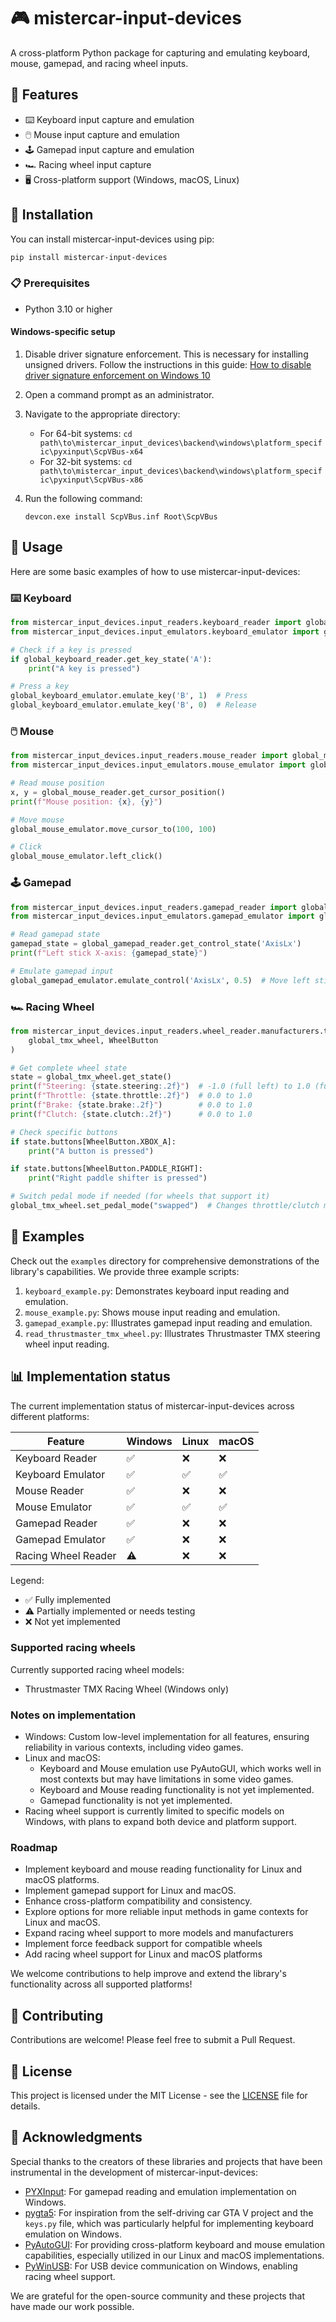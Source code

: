 # 🎮 mistercar-input-devices

A cross-platform Python package for capturing and emulating keyboard, mouse, gamepad, and racing wheel inputs.

## 🌟 Features

- ⌨️ Keyboard input capture and emulation
- 🖱️ Mouse input capture and emulation
- 🕹️ Gamepad input capture and emulation
- 🏎️ Racing wheel input capture
- 🖥️ Cross-platform support (Windows, macOS, Linux)

## 🚀 Installation

You can install mistercar-input-devices using pip:

```bash
pip install mistercar-input-devices
```

### 📋 Prerequisites

- Python 3.10 or higher

#### Windows-specific setup

1. Disable driver signature enforcement. This is necessary for installing unsigned drivers. Follow the instructions in this guide: [How to disable driver signature enforcement on Windows 10](https://medium.com/@pypaya_tech/unlock-your-windows-a-guide-to-disabling-driver-signature-enforcement-342103d51997)

2. Open a command prompt as an administrator.

3. Navigate to the appropriate directory:
   - For 64-bit systems: `cd path\to\mistercar_input_devices\backend\windows\platform_specific\pyxinput\ScpVBus-x64`
   - For 32-bit systems: `cd path\to\mistercar_input_devices\backend\windows\platform_specific\pyxinput\ScpVBus-x86`

4. Run the following command:
   ```
   devcon.exe install ScpVBus.inf Root\ScpVBus
   ```

## 🎯 Usage

Here are some basic examples of how to use mistercar-input-devices:

### ⌨️ Keyboard

```python
from mistercar_input_devices.input_readers.keyboard_reader import global_keyboard_reader
from mistercar_input_devices.input_emulators.keyboard_emulator import global_keyboard_emulator

# Check if a key is pressed
if global_keyboard_reader.get_key_state('A'):
    print("A key is pressed")

# Press a key
global_keyboard_emulator.emulate_key('B', 1)  # Press
global_keyboard_emulator.emulate_key('B', 0)  # Release
```

### 🖱️ Mouse

```python
from mistercar_input_devices.input_readers.mouse_reader import global_mouse_reader
from mistercar_input_devices.input_emulators.mouse_emulator import global_mouse_emulator

# Read mouse position
x, y = global_mouse_reader.get_cursor_position()
print(f"Mouse position: {x}, {y}")

# Move mouse
global_mouse_emulator.move_cursor_to(100, 100)

# Click
global_mouse_emulator.left_click()
```

### 🕹️ Gamepad

```python
from mistercar_input_devices.input_readers.gamepad_reader import global_gamepad_reader
from mistercar_input_devices.input_emulators.gamepad_emulator import global_gamepad_emulator

# Read gamepad state
gamepad_state = global_gamepad_reader.get_control_state('AxisLx')
print(f"Left stick X-axis: {gamepad_state}")

# Emulate gamepad input
global_gamepad_emulator.emulate_control('AxisLx', 0.5)  # Move left stick halfway to the right
```

### 🏎️ Racing Wheel

```python
from mistercar_input_devices.input_readers.wheel_reader.manufacturers.thrustmaster.tmx import (
    global_tmx_wheel, WheelButton
)

# Get complete wheel state
state = global_tmx_wheel.get_state()
print(f"Steering: {state.steering:.2f}")  # -1.0 (full left) to 1.0 (full right)
print(f"Throttle: {state.throttle:.2f}")  # 0.0 to 1.0
print(f"Brake: {state.brake:.2f}")        # 0.0 to 1.0
print(f"Clutch: {state.clutch:.2f}")      # 0.0 to 1.0

# Check specific buttons
if state.buttons[WheelButton.XBOX_A]:
    print("A button is pressed")

if state.buttons[WheelButton.PADDLE_RIGHT]:
    print("Right paddle shifter is pressed")

# Switch pedal mode if needed (for wheels that support it)
global_tmx_wheel.set_pedal_mode("swapped")  # Changes throttle/clutch mapping
```

## 🚀 Examples

Check out the `examples` directory for comprehensive demonstrations of the library's capabilities. We provide three example scripts:

1. `keyboard_example.py`: Demonstrates keyboard input reading and emulation.
2. `mouse_example.py`: Shows mouse input reading and emulation.
3. `gamepad_example.py`: Illustrates gamepad input reading and emulation.
4. `read_thrustmaster_tmx_wheel.py`: Illustrates Thrustmaster TMX steering wheel input reading.

## 📊 Implementation status

The current implementation status of mistercar-input-devices across different platforms:

| Feature | Windows | Linux | macOS |
|---------|---------|-------|-------|
| Keyboard Reader | ✅ | ❌ | ❌ |
| Keyboard Emulator | ✅ | ✅ | ✅ |
| Mouse Reader | ✅ | ❌ | ❌ |
| Mouse Emulator | ✅ | ✅ | ✅ |
| Gamepad Reader | ✅ | ❌ | ❌ |
| Gamepad Emulator | ✅ | ❌ | ❌ |
| Racing Wheel Reader | ⚠️ | ❌ | ❌ |

Legend:
- ✅ Fully implemented
- ⚠️ Partially implemented or needs testing
- ❌ Not yet implemented

### Supported racing wheels

Currently supported racing wheel models:
- Thrustmaster TMX Racing Wheel (Windows only)

### Notes on implementation

- Windows: Custom low-level implementation for all features, ensuring reliability in various contexts, including video games.
- Linux and macOS: 
  - Keyboard and Mouse emulation use PyAutoGUI, which works well in most contexts but may have limitations in some video games.
  - Keyboard and Mouse reading functionality is not yet implemented.
  - Gamepad functionality is not yet implemented.
- Racing wheel support is currently limited to specific models on Windows, with plans to expand both device and platform support.

### Roadmap

- Implement keyboard and mouse reading functionality for Linux and macOS platforms.
- Implement gamepad support for Linux and macOS.
- Enhance cross-platform compatibility and consistency.
- Explore options for more reliable input methods in game contexts for Linux and macOS.
- Expand racing wheel support to more models and manufacturers
- Implement force feedback support for compatible wheels
- Add racing wheel support for Linux and macOS platforms

We welcome contributions to help improve and extend the library's functionality across all supported platforms!

## 🤝 Contributing

Contributions are welcome! Please feel free to submit a Pull Request.

## 📄 License

This project is licensed under the MIT License - see the [LICENSE](LICENSE) file for details.

## 🙏 Acknowledgments

Special thanks to the creators of these libraries and projects that have been instrumental in the development of mistercar-input-devices:

- [PYXInput](https://github.com/bayangan1991/PYXInput): For gamepad reading and emulation implementation on Windows.
- [pygta5](https://github.com/Sentdex/pygta5): For inspiration from the self-driving car GTA V project and the `keys.py` file, which was particularly helpful for implementing keyboard emulation on Windows.
- [PyAutoGUI](https://pypi.org/project/PyAutoGUI/): For providing cross-platform keyboard and mouse emulation capabilities, especially utilized in our Linux and macOS implementations.
- [PyWinUSB](https://github.com/rene-aguirre/pywinusb): For USB device communication on Windows, enabling racing wheel support.

We are grateful for the open-source community and these projects that have made our work possible.
